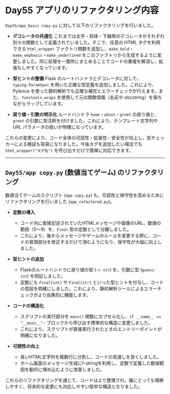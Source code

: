# Day55 アプリのリファクタリング内容

`Day55/app_basic copy.py` に対して以下のリファクタリングを行いました。

- **デコレータの共通化**
  これまでは太字・斜体・下線用のデコレータがそれぞれ別々の関数として定義されていました。そこで、任意の HTML タグを利用できる `html_wrapper` ファクトリ関数を追加し、`make_bold`・`make_emphasis`・`make_underlined` をこのファクトリから生成するように変更しました。同じ処理を一箇所にまとめることでコードの重複を解消し、拡張もしやすくなっています。

- **型ヒントの整備**
  Flask のルートハンドラとデコレータに対して、`typing.ParamSpec` を用いた正確な型定義を追加しました。これにより、Pylance を使った静的解析でも正確な補完とエラーチェックが行えます。また、`functools.wraps` を使用して元の関数情報（名前や docstring）を保ちながらラップしています。

- **戻り値・引数の明示化**
  ルートハンドラ `home`・`about`・`greet` の戻り値と、`greet` の引数に型注釈を付けました。これにより、テンプレート文字列や URL パラメータの扱いが明確になっています。

これらの変更により、コード全体の可読性・拡張性・安全性が向上し、型チェッカーによる検証も容易になりました。今後タグを追加したい場合でも `html_wrapper("タグ名")` を呼び出すだけで簡単に対応できます。

---

## `Day55/app copy.py` (数値当てゲーム) のリファクタリング

数値当てゲームのスクリプト (`app copy.py`) も、可読性と保守性を高めるためにリファクタリングを行いました (`app_refactored.py`)。

- **定数の導入**
  - コード内に直接記述されていたHTMLメッセージや画像のURL、数値の範囲（0〜9）を、`Final` 型の定数として分離しました。
  - これにより、後からメッセージやゲームのルールを変更する際に、コードの冒頭部分を修正するだけで済むようになり、保守性が大幅に向上しました。

- **型ヒントの追加**
  - Flaskのルートハンドラに戻り値の型 (`-> str`) を、引数に型 (`guess: int`) を明記しました。
  - 定数にも `Final[int]` や `Final[str]` といった型ヒントを付与し、コードの意図を明確にしました。これにより、静的解析ツールによるエラーチェックがより効果的に機能します。

- **コードの構造化**
  - スクリプトの実行部分を `main()` 関数にカプセル化し、`if __name__ == "__main__":` ブロックから呼び出す標準的な構造に変更しました。
  - これにより、スクリプトが直接実行されたときのエントリーポイントが明確になりました。

- **可読性の向上**
  - 長いHTML文字列を複数行に分割し、コードの見通しを良くしました。
  - ホーム画面のメッセージ生成にf-stringを利用し、定数で定義した数値範囲を動的に埋め込むように改善しました。

これらのリファクタリングを通じて、コードはより整理され、誰にとっても理解しやすく、将来的な変更にも対応しやすい堅牢な構造となりました。
